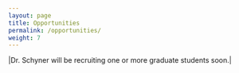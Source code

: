 ```yaml
---
layout: page
title: Opportunities
permalink: /opportunities/
weight: 7
---
```


|Dr. Schyner will be recruiting one or more graduate students soon.|
